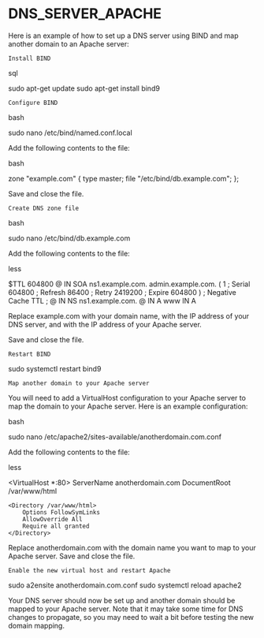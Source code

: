 # DNS_SERVER_APACHE

Here is an example of how to set up a DNS server using BIND and map another domain to an Apache server:

    Install BIND

sql

sudo apt-get update
sudo apt-get install bind9

    Configure BIND

bash

sudo nano /etc/bind/named.conf.local

Add the following contents to the file:

bash

zone "example.com" {
    type master;
    file "/etc/bind/db.example.com";
};

Save and close the file.

    Create DNS zone file

bash

sudo nano /etc/bind/db.example.com

Add the following contents to the file:

less

$TTL    604800
@       IN      SOA     ns1.example.com. admin.example.com. (
                  1         ; Serial
             604800         ; Refresh
              86400         ; Retry
            2419200         ; Expire
             604800 )       ; Negative Cache TTL
;
@       IN      NS      ns1.example.com.
@       IN      A       <IP address of your DNS server>
www     IN      A       <IP address of your Apache server>

Replace example.com with your domain name, <IP address of your DNS server> with the IP address of your DNS server, and <IP address of your Apache server> with the IP address of your Apache server.

Save and close the file.

    Restart BIND

sudo systemctl restart bind9

    Map another domain to your Apache server

You will need to add a VirtualHost configuration to your Apache server to map the domain to your Apache server. Here is an example configuration:

bash

sudo nano /etc/apache2/sites-available/anotherdomain.com.conf

Add the following contents to the file:

less

<VirtualHost *:80>
    ServerName anotherdomain.com
    DocumentRoot /var/www/html

    <Directory /var/www/html>
        Options FollowSymLinks
        AllowOverride All
        Require all granted
    </Directory>
</VirtualHost>

Replace anotherdomain.com with the domain name you want to map to your Apache server. Save and close the file.

    Enable the new virtual host and restart Apache

sudo a2ensite anotherdomain.com.conf
sudo systemctl reload apache2

Your DNS server should now be set up and another domain should be mapped to your Apache server. Note that it may take some time for DNS changes to propagate, so you may need to wait a bit before testing the new domain mapping.
